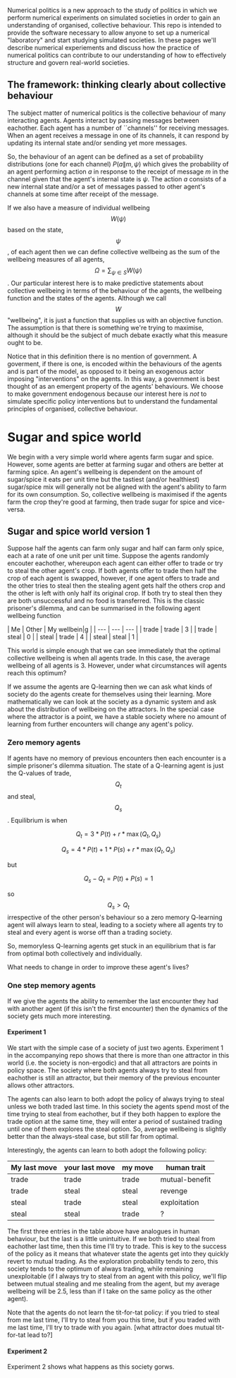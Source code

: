 Numerical politics is a new approach to the study of politics in which we perform numerical experiments on simulated societies in order to gain an understanding of organised, collective behaviour. This repo is intended to provide the software necessary to allow anyone to set up a numerical "laboratory" and start studying simulated societies. In these pages we'll describe numerical experiements and discuss how the practice of numerical politics can contribute to our understanding of how to effectively structure and govern real-world societies.

## The framework: thinking clearly about collective behaviour

The subject matter of numerical politics is the collective behaviour of many interacting agents. Agents interact by passing messages between eachother. Each agent has a number of ``channels'' for receiving messages. When an agent receives a message in one of its channels, it can respond by updating its internal state and/or sending yet more messages.

So, the behaviour of an agent can be defined as a set of probability distributions (one for each channel) $P(a\|m,\psi)$ which gives the probability of an agent performing action $a$ in response to the receipt of message $m$ in the channel given that the agent's internal state is $\psi$. The action $a$ consists of a new internal state and/or a set of messages passed to other agent's channels at some time after receipt of the message.

If we also have a measure of individual wellbeing $$W(\psi)$$ based on the state, $$\psi$$, of each agent then we can define collective wellbeing as the sum of the wellbeing measures of all agents, $$\Omega = \sum_{\psi \in S} W(\psi)$$. Our particular interest here is to make predictive statements about collective wellbeing in terms of the behaviour of the agents, the wellbeing function and the states of the agents. Although we call $$W$$ "wellbeing", it is just a function that supplies us with an objective function. The assumption is that there is something we're trying to maximise, although it should be the subject of much debate exactly what this measure ought to be.

Notice that in this definition there is no mention of government. A goverment, if there is one, is encoded within the behaviours of the agents and is part of the model, as opposed to it being an exogenous actor imposing "interventions" on the agents. In this way, a government is best thought of as an emergent property of the agents' behaviours. We choose to make government endogenous because our interest here is *not* to simulate specific policy interventions but to understand the fundamental principles of organised, collective behaviour.

# Sugar and spice world

We begin with a very simple world where agents farm sugar and spice. However, some agents are better at farming sugar and others are better at farming spice. An agent's wellbeing is dependent on the amount of sugar/spice it eats per unit time but the tastiest (and/or healthiest) sugar/spice mix will generally not be aligned with the agent's ability to farm for its own consumption. So, collective wellbeing is maximised if the agents farm the crop they're good at farming, then trade sugar for spice and vice-versa.


## Sugar and spice world version 1

Suppose half the agents can farm only sugar and half can farm only spice, each at a rate of one unit per unit time. Suppose the agents randomly encouter eachother, whereupon each agent can either offer to trade or try to steal the other agent's crop. If both agents offer to trade then half the crop of each agent is swapped, however, if one agent offers to trade and the other tries to steal then the stealing agent gets half the others crop and the other is left with only half its original crop. If both try to steal then they are both unsuccessful and no food is transferred. This is the classic prisoner's dilemma, and can be summarised in the following agent wellbeing function

| Me  | Other | My wellbein|g |
| --- | --- | --- |
| trade | trade | 3 |
| trade | steal | 0 |
| steal | trade | 4 |
| steal | steal | 1 |

This world is simple enough that we can see immediately that the optimal collective wellbeing is when all agents trade. In this case, the average wellbeing of all agents is 3. However, under what circumstances will agents reach this optimum?

If we assume the agents are Q-learning then we can ask what kinds of society do the agents create for themselves using their learning. More mathematically we can look at the society as a dynamic system and ask about the distribution of wellbeing on the attractors. In the special case where the attractor is a point, we have a stable society where no amount of learning from further encounters will change any agent's policy.

### Zero memory agents

If agents have no memory of previous encounters then each encounter is a simple prisoner's dilemma situation. The state of a Q-learning agent is just the Q-values of trade, $$Q_t$$ and steal, $$Q_s$$. Equilibrium is when

$$
Q_t = 3*P(t) + r*\max(Q_t, Q_s)
$$

$$
Q_s = 4*P(t) + 1*P(s) + r*\max(Q_t, Q_s)
$$

but

$$
Q_s - Q_t = P(t) + P(s) = 1
$$

so $$Q_s > Q_t$$ irrespective of the other person's behaviour so a zero memory Q-learning agent will always learn to steal, leading to a society where all agents try to steal and every agent is worse off than a trading society.

So, memoryless Q-learning agents get stuck in an equilibrium that is far from optimal both collectively and individually.

What needs to change in order to improve these agent's lives?

### One step memory agents

If we give the agents the ability to remember the last encounter they had with another agent (if this isn't the first encounter) then the dynamics of the society gets much more interesting.

#### Experiment 1

We start with the simple case of a society of just two agents. Experiment 1 in the accompanying repo shows that there is more than one attractor in this world (i.e. the society is non-ergodic) and that all attractors are points in policy space. The society where both agents always try to steal from eachother is still an attractor, but their memory of the previous encounter allows other attractors.

The agents can also learn to both adopt the policy of always trying to steal unless we both traded last time. In this society the agents spend most of the time trying to steal from eachother, but if they both happen to explore the trade option at the same time, they will enter a period of sustained trading until one of them explores the steal option. So, average wellbeing is slightly better than the always-steal case, but still far from optimal.

Interestingly, the agents can learn to both adopt the following policy:

My last move | your last move | my move | human trait
| --- | --- | --- | --- |
| trade | trade |  trade |	 mutual-benefit |
| trade | steal |  steal |	 revenge |
| steal | trade |  steal |	 exploitation |
| steal | steal |  trade |	 ? |

The first three entries in the table above have analogues in human behaviour, but the last is a little unintuitive. If we both tried to steal from eachother last time, then this time I'll try to trade. This is key to the success of the policy as it means that whatever state the agents get into they quickly revert to mutual trading. As the exploration probability tends to zero, this society tends to the optimum of always trading, while remaining unexploitable (if I always try to steal from an agent with this policy, we'll flip between mutual stealing and me stealing from the agent, but my average wellbeing will be 2.5, less than if I take on the same policy as the other agent).

Note that the agents do not learn the tit-for-tat policy: if you tried to steal from me last time, I'll try to steal from you this time, but if you traded with me last time, I'll try to trade with you again. [what attractor does mutual tit-for-tat lead to?]

#### Experiment 2

Experiment 2 shows what happens as this society gorws.


